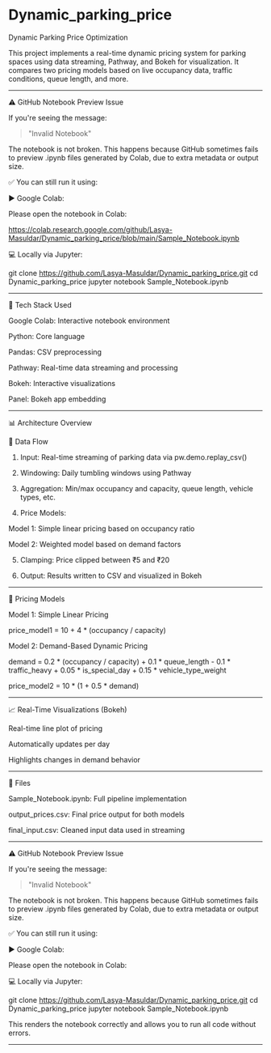 # Dynamic_parking_price

Dynamic Parking Price Optimization

This project implements a real-time dynamic pricing system for parking spaces using data streaming, Pathway, and Bokeh for visualization. It compares two pricing models based on live occupancy data, traffic conditions, queue length, and more.


---

⚠ GitHub Notebook Preview Issue

If you're seeing the message:

>  "Invalid Notebook"

The notebook is not broken. This happens because GitHub sometimes fails to preview .ipynb files generated by Colab, due to extra metadata or output size.

✅ You can still run it using:

▶ Google Colab:

Please open the notebook in Colab:

https://colab.research.google.com/github/Lasya-Masuldar/Dynamic_parking_price/blob/main/Sample_Notebook.ipynb

💻 Locally via Jupyter:


git clone https://github.com/Lasya-Masuldar/Dynamic_parking_price.git
cd Dynamic_parking_price
jupyter notebook Sample_Notebook.ipynb

---

🚀 Tech Stack Used

Google Colab: Interactive notebook environment

Python: Core language

Pandas: CSV preprocessing

Pathway: Real-time data streaming and processing

Bokeh: Interactive visualizations

Panel: Bokeh app embedding



---

📊 Architecture Overview

🔄 Data Flow

1. Input: Real-time streaming of parking data via pw.demo.replay_csv()


2. Windowing: Daily tumbling windows using Pathway


3. Aggregation: Min/max occupancy and capacity, queue length, vehicle types, etc.


4. Price Models:

Model 1: Simple linear pricing based on occupancy ratio

Model 2: Weighted model based on demand factors



5. Clamping: Price clipped between ₹5 and ₹20


6. Output: Results written to CSV and visualized in Bokeh




---

💸 Pricing Models

Model 1: Simple Linear Pricing

price_model1 = 10 + 4 * (occupancy / capacity)

Model 2: Demand-Based Dynamic Pricing

demand = 0.2 * (occupancy / capacity) +
         0.1 * queue_length -
         0.1 * traffic_heavy +
         0.05 * is_special_day +
         0.15 * vehicle_type_weight

price_model2 = 10 * (1 + 0.5 * demand)


---

📈 Real-Time Visualizations (Bokeh)

Real-time line plot of pricing

Automatically updates per day

Highlights changes in demand behavior



---

📎 Files

Sample_Notebook.ipynb: Full pipeline implementation

output_prices.csv: Final price output for both models

final_input.csv: Cleaned input data used in streaming



---

⚠ GitHub Notebook Preview Issue

If you're seeing the message:

>  "Invalid Notebook"



The notebook is not broken. This happens because GitHub sometimes fails to preview .ipynb files generated by Colab, due to extra metadata or output size.

✅ You can still run it using:

▶ Google Colab:

Please open the notebook in Colab:



💻 Locally via Jupyter:

git clone https://github.com/Lasya-Masuldar/Dynamic_parking_price.git
cd Dynamic_parking_price
jupyter notebook Sample_Notebook.ipynb

This renders the notebook correctly and allows you to run all code without errors.





---








